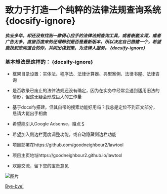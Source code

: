 
# 致力于打造一个纯粹的法律法规查询系统  {docsify-ignore}


##### 执业多年，却还没有找到一款得心应手的法律法规查询工具，或者嵌套太深，或者广告太多，直接百度来的还得辨别是否是最新版本，所以决定自己搭建一个，希望能找到志同道合的你，共同出谋划策，为法律人服务。 {docsify-ignore}

 ### 基本想法是这样的：  {docsify-ignore}

+ 框架目录设置：实体法、程序法、法律计算器、典型案例、法律书屋、法律咨询
 
+ 是否收录已废止的法律法规还没有确定，因为在实务中经常会遇到适用旧法的情形，但这无疑会形成巨大的工作量
 
+ 基于docsify搭建，但其自带的搜索功能好用吗？我总是定位不到正文部分，恳请大佬出手相救

+ 希望能引入Google Adsense，赚点＄

+ 希望加入侧边栏宽度调整功能，或自动隐藏侧边栏功能
  
+ 项目部署在https://github.com/goodneighbour2/lawtool

+ 项目主页地址https://goodneighbour2.github.io/lawtool

+ 欢迎交流，留下您的宝贵意见

![图片](imgs/扫码_搜索联合传播样式-白色版.png)

<a href="./docs/xieyi.pdf">Bye-bye!</a>
